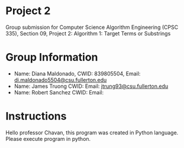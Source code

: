 # Project 2

Group submission for Computer Science Algorithm Engineering (CPSC 335), Section 09, Project 2:
Algorithm 1: Target Terms or Substrings

# Group Information

* Name: Diana Maldonado,  CWID: 839805504, Email: <di.maldonado5504@csu.fullerton.edu>
* Name: James Truong      CWID:            Email: <jtrung93@csu.fullerton.edu>
* Name: Robert Sanchez    CWID:            Email:

# Instructions

Hello professor Chavan, this program was created in Python language. Please execute program in python.
